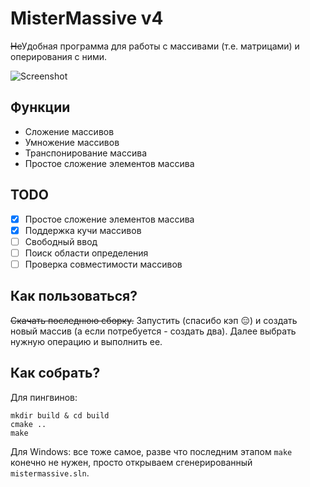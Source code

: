 # MisterMassive v4

~~Не~~Удобная программа для работы с массивами (т.е. матрицами) и оперирования с ними.

![Screenshot](https://i.imgur.com/8WadZLT.png)

## Функции
* Сложение массивов
* Умножение массивов
* Транспонирование массива
* Простое сложение элементов массива

## TODO
- [x] Простое сложение элементов массива
- [x] Поддержка кучи массивов
- [ ] Свободный ввод
- [ ] Поиск области определения
- [ ] Проверка совместимости массивов

## Как пользоваться?
~~Скачать последнюю сборку.~~ Запустить (спасибо кэп  :expressionless:) и создать новый массив (а если потребуется - создать два). Далее выбрать нужную операцию и выполнить ее.

## Как собрать?
Для пингвинов:
```
mkdir build & cd build
cmake ..
make
```
Для Windows: все тоже самое, разве что последним этапом `make` конечно не нужен, просто открываем сгенерированный `mistermassive.sln`.
